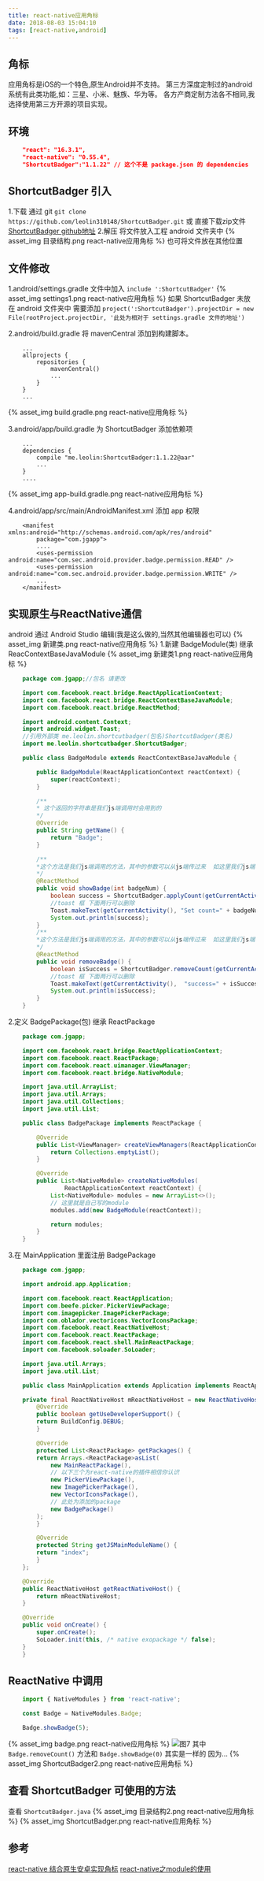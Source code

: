 ```yaml
---
title: react-native应用角标
date: 2018-08-03 15:04:10
tags: [react-native,android]
---
```


## 角标
应用角标是iOS的一个特色,原生Android并不支持。
第三方深度定制过的android系统有此类功能,如：三星、小米、魅族、华为等。
各方产商定制方法各不相同,我选择使用第三方开源的项目实现。

## 环境
```json
    "react": "16.3.1",
    "react-native": "0.55.4",
    "ShortcutBadger":"1.1.22" // 这个不是 package.json 的 dependencies
```

## ShortcutBadger 引入
1.下载 
通过 git
`git clone https://github.com/leolin310148/ShortcutBadger.git`
或 直接下载zip文件 
[ShortcutBadger github地址](https://github.com/leolin310148/ShortcutBadger)
2.解压 将文件放入工程 android 文件夹中
{% asset_img 目录结构.png react-native应用角标 %}
也可将文件放在其他位置

<!--more-->

## 文件修改
1.android/settings.gradle
文件中加入
`include ':ShortcutBadger'`
{% asset_img settings1.png react-native应用角标 %}
如果 ShortcutBadger 未放在 android 文件夹中
需要添加
`project(':ShortcutBadger').projectDir = new File(rootProject.projectDir, '此处为相对于 settings.gradle 文件的地址')`

2.android/build.gradle
将 mavenCentral 添加到构建脚本。
```
    ...
    allprojects {
        repositories {
            mavenCentral()
            ...
        }
    }
    ...
```
{% asset_img build.gradle.png react-native应用角标 %}

3.android/app/build.gradle
为 ShortcutBadger 添加依赖项
```
    ...
    dependencies {
        compile "me.leolin:ShortcutBadger:1.1.22@aar"
        ...
    }
    ....
```
{% asset_img app-build.gradle.png react-native应用角标 %}

4.android/app/src/main/AndroidManifest.xml
添加 app 权限
```
    <manifest xmlns:android="http://schemas.android.com/apk/res/android"
        package="com.jgapp">
        ....
        <uses-permission android:name="com.sec.android.provider.badge.permission.READ" />
        <uses-permission android:name="com.sec.android.provider.badge.permission.WRITE" />
        ...
    </manifest>
```


## 实现原生与ReactNative通信
android 通过 Android Studio 编辑(我是这么做的,当然其他编辑器也可以)
{% asset_img 新建类.png react-native应用角标 %}
1.新建 BadgeModule(类) 继承 ReacContextBaseJavaModule
{% asset_img 新建类1.png react-native应用角标 %}

```java
    package com.jgapp;//包名 请更改

    import com.facebook.react.bridge.ReactApplicationContext;
    import com.facebook.react.bridge.ReactContextBaseJavaModule;
    import com.facebook.react.bridge.ReactMethod;

    import android.content.Context;
    import android.widget.Toast;
    //引用外部类 me.leolin.shortcutbadger(包名)ShortcutBadger(类名)
    import me.leolin.shortcutbadger.ShortcutBadger;

    public class BadgeModule extends ReactContextBaseJavaModule {

        public BadgeModule(ReactApplicationContext reactContext) {
            super(reactContext);
        }

        /**
        * 这个返回的字符串是我们js端调用时会用到的
        */
        @Override
        public String getName() {
            return "Badge";
        }

        /**
        *这个方法是我们js端调用的方法，其中的参数可以从js端传过来  如这里我们js端可以类似  Badge.showBadge(2)来调用这个方法
        */
        @ReactMethod
        public void showBadge(int badgeNum) {
            boolean success = ShortcutBadger.applyCount(getCurrentActivity(), badgeNum);
            //toast 框 下面两行可以删除
            Toast.makeText(getCurrentActivity(), "Set count=" + badgeNum + ", success=" + success, Toast.LENGTH_SHORT).show();
            System.out.println(success);
        }
        /**
        *这个方法是我们js端调用的方法，其中的参数可以从js端传过来  如这里我们js端可以类似  Badge.removeBadge()来调用这个方法
        */
        @ReactMethod
        public void removeBadge() {
            boolean isSuccess = ShortcutBadger.removeCount(getCurrentActivity());
            //toast 框 下面两行可以删除
            Toast.makeText(getCurrentActivity(),  "success=" + isSuccess, Toast.LENGTH_SHORT).show();
            System.out.println(isSuccess);
        }
    }
```

2.定义 BadgePackage(包) 继承 ReactPackage
```java
    package com.jgapp;

    import com.facebook.react.bridge.ReactApplicationContext;
    import com.facebook.react.ReactPackage;
    import com.facebook.react.uimanager.ViewManager;
    import com.facebook.react.bridge.NativeModule;

    import java.util.ArrayList;
    import java.util.Arrays;
    import java.util.Collections;
    import java.util.List;

    public class BadgePackage implements ReactPackage {

        @Override
        public List<ViewManager> createViewManagers(ReactApplicationContext reactContext) {
            return Collections.emptyList();
        }

        @Override
        public List<NativeModule> createNativeModules(
                ReactApplicationContext reactContext) {
            List<NativeModule> modules = new ArrayList<>();
            // 这里就是自己写的module
            modules.add(new BadgeModule(reactContext));

            return modules;
        }
    }
```

3.在 MainApplication 里面注册 BadgePackage
```java
    package com.jgapp;

    import android.app.Application;

    import com.facebook.react.ReactApplication;
    import com.beefe.picker.PickerViewPackage;
    import com.imagepicker.ImagePickerPackage;
    import com.oblador.vectoricons.VectorIconsPackage;
    import com.facebook.react.ReactNativeHost;
    import com.facebook.react.ReactPackage;
    import com.facebook.react.shell.MainReactPackage;
    import com.facebook.soloader.SoLoader;

    import java.util.Arrays;
    import java.util.List;

    public class MainApplication extends Application implements ReactApplication {

    private final ReactNativeHost mReactNativeHost = new ReactNativeHost(this) {
        @Override
        public boolean getUseDeveloperSupport() {
        return BuildConfig.DEBUG;
        }

        @Override
        protected List<ReactPackage> getPackages() {
        return Arrays.<ReactPackage>asList(
            new MainReactPackage(),
            // 以下三个为react-native的插件相信你认识
            new PickerViewPackage(),
            new ImagePickerPackage(),
            new VectorIconsPackage(),
            // 此处为添加的package
            new BadgePackage()
        );
        }

        @Override
        protected String getJSMainModuleName() {
        return "index";
        }
    };

    @Override
    public ReactNativeHost getReactNativeHost() {
        return mReactNativeHost;
    }

    @Override
    public void onCreate() {
        super.onCreate();
        SoLoader.init(this, /* native exopackage */ false);
    }
    }

```

## ReactNative 中调用
```javascript
    import { NativeModules } from 'react-native';

    const Badge = NativeModules.Badge;

    Badge.showBadge(5);
```
{% asset_img badge.png react-native应用角标 %}
![图7](./badge.png)
其中 `Badge.removeCount()` 方法和 `Badge.showBadge(0)` 其实是一样的 因为...
{% asset_img ShortcutBadger2.png react-native应用角标 %}

## 查看 ShortcutBadger 可使用的方法
查看 `ShortcutBadger.java` 
{% asset_img 目录结构2.png react-native应用角标 %}
{% asset_img ShortcutBadger.png react-native应用角标 %}

## 参考

[react-native 结合原生安卓实现角标](https://blog.csdn.net/lqx_sunhan/article/details/80377482)
[react-native之module的使用](https://blog.csdn.net/u014041033/article/details/50610873)
